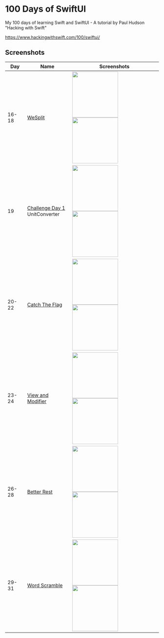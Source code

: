 # 100 Days of SwiftUI

My 100 days of learning Swift and SwiftUI - A tutorial by Paul Hudson "Hacking with Swift"

https://www.hackingwithswift.com/100/swiftui/

## Screenshots

|Day|Name|Screenshots|
|--|--|--|
|16-18|[WeSplit](day016-018)|<img src="day016-018/Screenshots/WeSplit_1.png" width="150"/><img src="day016-018/Screenshots/WeSplit_2.png" width="150"/>|
|19|[Challenge Day 1](day019)<br />UnitConverter|<img src="day019/Screenshots/UnitConverter.png" width="150"/><img src="day019/Screenshots/UnitConverter_2.png" width="150"/>|
|20-22|[Catch The Flag](day020-022)|<img src="day020-022/Screenshots/CatchTheFlag_1.png" width="150"/><img src="day020-022/Screenshots/CatchTheFlag_2.png" width="150"/>|
|23-24|[View and Modifier](day023-024)|<img src="day023-024/Screenshots/VM_1.png" width="150"/><img src="day023-024/Screenshots/VM_2.png" width="150"/>|
|26-28|[Better Rest](day026-028)|<img src="day026-028/Screenshots/frame_1.png" width="150"/><img src="day026-028/Screenshots/frame_2.png" width="150"/>|
|29-31|[Word Scramble](day029-031)|<img src="day029-031/Screenshots/frame_1.png" width="150"/><img src="day029-031/Screenshots/frame_2.png" width="150"/>|


